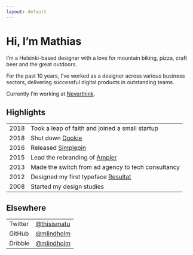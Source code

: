 ```yaml
---
layout: default
---
```


# Hi, I’m Mathias

I’m a Helsinki-based designer with a love for mountain biking, pizza, craft beer and the great outdoors.

For the past 10 years, I’ve worked as a designer across various business sectors, delivering successful digital products in outstanding teams.

Currently I’m working at [Neverthink](https://about.neverthink.tv/).

## Highlights

| | |
|-|-|
| 2018 | Took a leap of faith and joined a small startup |
| 2018 | Shut down [Dookie](https://dookie-1a65d.firebaseapp.com/) |
| 2016 | Released [Simplepin](https://simplepinapp.com/) |
| 2015 | Lead the rebranding of [Ampler](https://amplerbikes.com/) |
| 2013 | Made the switch from ad agency to tech consultancy |
| 2012 | Designed my first typeface [Resultat](https://github.com/mlindholm/resultat) |
| 2008 | Started my design studies |

## Elsewhere

| | |
|-|-|
| Twitter | [@thisismatu](https://twitter.com/thisismatu) |
| GitHub | [@mlindholm](https://github.com/mlindholm) |
| Dribble | [@mlindholm](https://dribbble.com/mlindholm/) |
